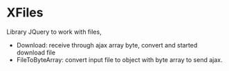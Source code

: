 # XFiles

Library JQuery to work with files, 
* Download: receive through ajax array byte, convert and started download file
* FileToByteArray: convert input file to object with byte array to send ajax.
